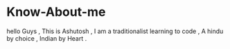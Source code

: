 # Know-About-me

hello Guys , This is Ashutosh , I am a traditionalist learning to code , A hindu by choice , Indian by Heart .
